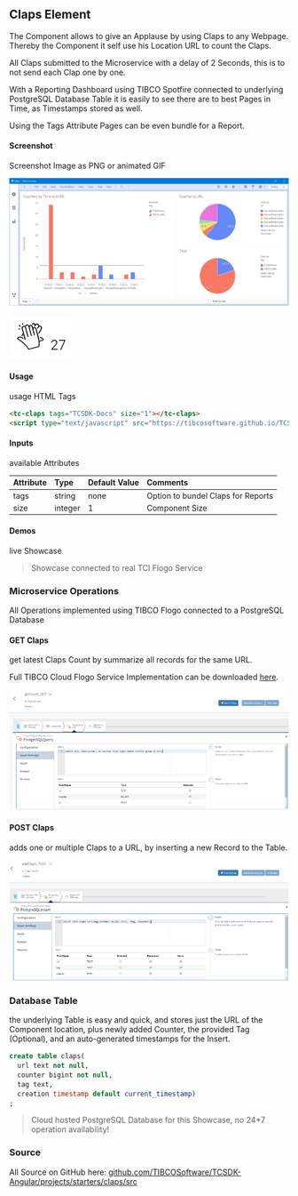 ## Claps Element
The Component allows to give an Applause by using Claps to any Webpage.
Thereby the Component it self use his Location URL to count the Claps.

All Claps submitted to the Microservice with a delay of 2 Seconds, this is to not send each Clap one by one.

With a Reporting Dashboard using TIBCO Spotfire connected to underlying PostgreSQL Database Table it is easily to see there are to best Pages in Time, as Timestamps stored as well.

Using the Tags Attribute Pages can be even bundle for a Report. 

#### Screenshot
Screenshot Image as PNG or animated GIF

![alt-text](claps-report.png "Image")

![alt-text](claps.png "Image")

#### Usage
usage HTML Tags

```html
<tc-claps tags="TCSDK-Docs" size="1"></tc-claps>
<script type="text/javascript" src="https://tibcosoftware.github.io/TCSDK-Docs/Angular/starters/claps/element/claps.js"></script> 
```

#### Inputs
available Attributes

| Attribute       | Type            | Default Value | Comments                           |
| --------------- |:--------------- |:------------- |:---------------------------------- |
| tags            | string          | none          | Option to bundel Claps for Reports |
| size            | integer         | 1             | Component Size                     |

#### Demos
live Showcase

<tc-claps tags="TCSDK-Docs" size="1"></tc-claps>
<script type="text/javascript" src="../element/claps.js"></script>

> Showcase connected to real TCI Flogo Service

### Microservice Operations
All Operations implemented using TIBCO Flogo connected to a PostgreSQL Database

#### GET Claps
get latest Claps Count by summarize all records for the same URL.

Full TIBCO Cloud Flogo Service Implementation can be downloaded [here](Flogo-Claps-Service.zip).

![alt-text](claps-getcount.png "Image")

#### POST Claps
adds one or multiple Claps to a URL, by inserting a new Record to the Table.

![alt-text](claps-addcount.png "Image")

### Database Table
the underlying Table is easy and quick, and stores just the URL of the Component location, plus newly added Counter, the provided Tag (Optional), and an auto-generated timestamps for the Insert.

```sql
create table claps(
  url text not null,
  counter bigint not null,
  tag text,
  creation timestamp default current_timestamp)
;
```
> Cloud hosted PostgreSQL Database for this Showcase, no 24*7 operation availability!  

### Source
All Source on GitHub here: [github.com/TIBCOSoftware/TCSDK-Angular/projects/starters/claps/src](https://github.com/TIBCOSoftware/TCSDK-Angular/projects/starters/claps/src)
